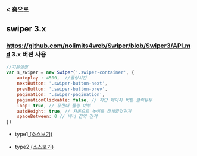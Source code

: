 ### [ < 홈으로](https://github.com/netfolder/public_chunjae)

## swiper 3.x

### https://github.com/nolimits4web/Swiper/blob/Swiper3/API.md 3.x 버젼 사용

```javascript
//기본설정
var s_swiper = new Swiper('.swiper-container', {				
	autoplay : 4500,  //롤링시간
	nextButton: '.swiper-button-next',
	prevButton: '.swiper-button-prev',
	pagination: '.swiper-pagination',
	paginationClickable: false, // 하단 페이지 버튼 클릭유무
	loop: true, // 무한대 롤링 여부
	autoHeight: true, // 자동으로 높이를 잡게할것인지
	spaceBetween: 0 // 배너 간의 간격
})
```
<!--##### [옵션더보기 ↓](#option)-->

 - type1[ (소스보기) ](https://github.com/netfolder/public_chunjae/blob/master/swiper/html/m_swiper.html)

 	<!-- ![Alt text](images/type1.jpg) -->

 - type2[ (소스보기) ](https://github.com/netfolder/public_chunjae/blob/master/slick/html/m_swiper_01.html)

 	<!-- ![Alt text](images/type2.jpg) -->

